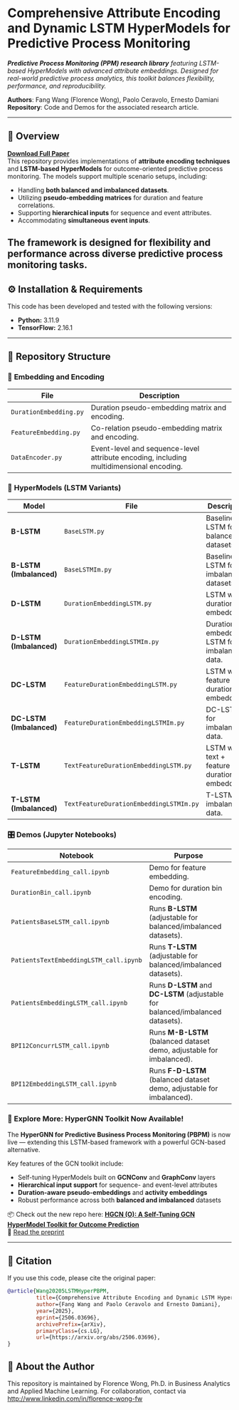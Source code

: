 # Comprehensive Attribute Encoding and Dynamic LSTM HyperModels for Predictive Process Monitoring

***Predictive Process Monitoring (PPM) research library** featuring LSTM-based HyperModels with advanced attribute embeddings. Designed for real-world predictive process analytics, this toolkit balances flexibility, performance, and reproducibility.*

**Authors**: Fang Wang (Florence Wong), Paolo Ceravolo, Ernesto Damiani  
**Repository**: Code and Demos for the associated research article.

---

## 📖 Overview  
**[Download Full Paper](https://arxiv.org/abs/2506.03696)**  
This repository provides implementations of **attribute encoding techniques** and **LSTM-based HyperModels** for outcome-oriented predictive process monitoring. The models support multiple scenario setups, including:  

- Handling **both balanced and imbalanced datasets**.  
- Utilizing **pseudo-embedding matrices** for duration and feature correlations.  
- Supporting **hierarchical inputs** for sequence and event attributes.  
- Accommodating **simultaneous event inputs**.  

The framework is designed for flexibility and performance across diverse predictive process monitoring tasks.
---
## ⚙️ Installation & Requirements

This code has been developed and tested with the following versions:
- **Python:** 3.11.9
- **TensorFlow:** 2.16.1
---
## 🧩 Repository Structure  

### 🔧 **Embedding and Encoding**  
| File | Description |
|------|-------------|
| `DurationEmbedding.py` | Duration pseudo-embedding matrix and encoding. |
| `FeatureEmbedding.py` | Co-relation pseudo-embedding matrix and encoding. |
| `DataEncoder.py` | Event-level and sequence-level attribute encoding, including multidimensional encoding. |

### 🤖 **HyperModels (LSTM Variants)**  
| Model | File | Description |
|-------|------|-------------|
| **B-LSTM** | `BaseLSTM.py` | Baseline LSTM for balanced datasets. |
| **B-LSTM (Imbalanced)** | `BaseLSTMIm.py` | Baseline LSTM for imbalanced datasets. |
| **D-LSTM** | `DurationEmbeddingLSTM.py` | LSTM with duration embeddings. |
| **D-LSTM (Imbalanced)** | `DurationEmbeddingLSTMIm.py` | Duration-embedded LSTM for imbalanced data. |
| **DC-LSTM** | `FeatureDurationEmbeddingLSTM.py` | LSTM with feature + duration embeddings. |
| **DC-LSTM (Imbalanced)** | `FeatureDurationEmbeddingLSTMIm.py` | DC-LSTM for imbalanced data. |
| **T-LSTM** | `TextFeatureDurationEmbeddingLSTM.py` | LSTM with text + feature + duration embeddings. |
| **T-LSTM (Imbalanced)** | `TextFeatureDurationEmbeddingLSTMIm.py` | T-LSTM for imbalanced data. |

### 🎛️ **Demos (Jupyter Notebooks)**  
| Notebook | Purpose |
|----------|---------|
| `FeatureEmbedding_call.ipynb` | Demo for feature embedding. |
| `DurationBin_call.ipynb` | Demo for duration bin encoding. |
| `PatientsBaseLSTM_call.ipynb` | Runs **B-LSTM** (adjustable for balanced/imbalanced datasets). |
| `PatientsTextEmbeddingLSTM_call.ipynb` | Runs **T-LSTM** (adjustable for balanced/imbalanced datasets). |
| `PatientsEmbeddingLSTM_call.ipynb` | Runs **D-LSTM** and **DC-LSTM** (adjustable for balanced/imbalanced datasets). |
| `BPI12ConcurrLSTM_call.ipynb` | Runs **M-B-LSTM** (balanced dataset demo, adjustable for imbalanced). |
| `BPI12EmbeddingLSTM_call.ipynb` | Runs **F-D-LSTM** (balanced dataset demo, adjustable for imbalanced). |

### 🔗 Explore More: HyperGNN Toolkit Now Available!

The **HyperGNN for Predictive Business Process Monitoring (PBPM)** is now live — extending this LSTM-based framework with a powerful GCN-based alternative.

Key features of the GCN toolkit include:
- Self-tuning HyperModels built on **GCNConv** and **GraphConv** layers  
- **Hierarchical input support** for sequence- and event-level attributes  
- **Duration-aware pseudo-embeddings** and **activity embeddings**  
- Robust performance across both **balanced and imbalanced** datasets  

📦 Check out the new repo here: **[HGCN (O): A Self-Tuning GCN HyperModel Toolkit for Outcome Prediction](https://github.com/skyocean/HGCN)**  
📄 [Read the preprint](https://arxiv.org/abs/2507.22524)

 
---

## 📜 Citation  
If you use this code, please cite the original paper:  

```bibtex
@article{Wang20205LSTMHyperPBPM,
         title={Comprehensive Attribute Encoding and Dynamic LSTM HyperModels for Outcome Oriented Predictive Business Process Monitoring}, 
         author={Fang Wang and Paolo Ceravolo and Ernesto Damiani},
         year={2025},
         eprint={2506.03696},
         archivePrefix={arXiv},
         primaryClass={cs.LG},
         url={https://arxiv.org/abs/2506.03696}, 
}
```

## 🔗 **About the Author**
This repository is maintained by Florence Wong, Ph.D. in Business Analytics and Applied Machine Learning.
For collaboration, contact via http://www.linkedin.com/in/florence-wong-fw
